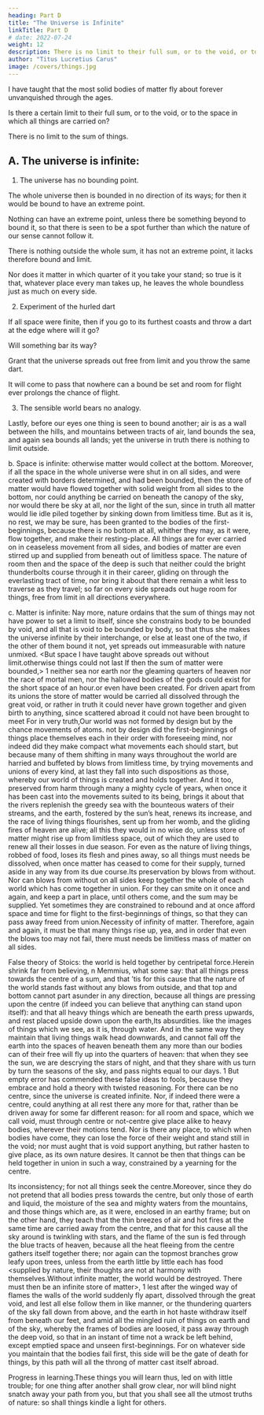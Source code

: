 ```yaml
---
heading: Part D
title: "The Universe is Infinite"
linkTitle: Part D
# date: 2022-07-24
weight: 12
description: There is no limit to their full sum, or to the void, or to the space in which all things are carried on
author: "Titus Lucretius Carus"
image: /covers/things.jpg
---
```


<!-- D. Lucrotius’s mission.  -->

<!-- Come now, learn what remains, and listen to clearer words. Nor do I fail to see in mind how dark are the ways; but a great hope has smitten my heart with the sharp spur of fame, and at once has struck into my breast the sweet love of the muses, whereby now inspired with strong mind I traverse the distant haunts of the Pierides, never trodden before by the foot of man. ’Tis my joy to approach those untasted springs and drink my fill, ’tis my joy to pluck new flowers and gather a glorious coronal for my head from sports whence before the muses have never wreathed the forehead of any man. First because I teach about great things, and hasten to free the mind from the close bondage of religion, then because on a dark theme I trace verses so full of light, touching all with the muses’ charm. For that too is seen to be not without good reason; but even as healers, when they essay to give loathsome wormwood to children, first touch the rim all round the cup with the sweet golden moisture of honey, so that the unwitting age of children may be beguiled as far as the lips, and meanwhile may drink the bitter draught of wormowood, and though charmed may not be harmed, but rather by such means may be restored and come to health; so now, since this philosophy full often seems too bitter to those who have not tasted it, and the multitude shrinks back away from it, I have desired to set forth to you my reasoning in the sweettongued song of the muses, and as though to touch it with the pleasant honey of poetry, if perchance I might avail by such means to keep your mind set upon my verses, while you come to see the whole nature of things, what is its shape and figure. -->


I have taught that the most solid bodies of matter fly about forever unvanquished through the ages.

Is there a certain limit to their full sum, or to the void, or to the space in which all things are carried on?

There is no limit to the sum of things.


## A. The universe is infinite: 

1. The universe has no bounding point. 

The whole universe then is bounded in no direction of its ways; for then it would be bound to have an extreme point.

Nothing can have an extreme point, unless there be something beyond to bound it, so that there is seen to be a spot further than which the nature of our sense cannot follow it.

There is nothing outside the whole sum, it has not an extreme point, it lacks therefore bound and limit. 

Nor does it matter in which quarter of it you take your stand; so true is it that, whatever place every man takes up, he leaves the whole boundless just as much on every side.

2. Experiment of the hurled dart

If all space were finite, then if you go to its furthest coasts and throw a dart at the edge where will it go? 

Will something bar its way? 

<!-- For one or the other you must needs admit and choose. Yet both shut off your escape and constrain you to  -->

Grant that the universe spreads out free from limit and you throw the same dart. 

<!-- For whether there is something to check it and bring it about that it arrives not whither it was sped, nor plants itself in the goal, or whether it fares forward, it set not forth from the end.

In this way I will press on, and wherever you shall set the furthest coasts, I shall ask what then becomes of the dart.  -->

It will come to pass that nowhere can a bound be set and room for flight ever prolongs the chance of flight.


3. The sensible world bears no analogy. 

Lastly, before our eyes one thing is seen to bound another; air is as a wall between the hills, and mountains between tracts of air, land bounds the sea, and again sea bounds all lands; yet the universe in truth there is nothing to limit outside.

b. Space is infinite: otherwise matter would collect at the bottom. Moreover, if all the space in the whole universe were shut in on all sides, and were created with borders determined, and had been bounded, then the store of matter would have flowed together with solid weight from all sides to the bottom, nor could anything be carried on beneath the canopy of the sky, nor would there be sky at all, nor the light of the sun, since in truth all matter would lie idle piled together by sinking down from limitless time. But as it is, no rest, we may be sure, has been granted to the bodies of the first-beginnings, because there is no bottom at all, whither they may, as it were, flow together, and make their resting-place. All things are for ever carried on in ceaseless movement from all sides, and bodies of matter are even stirred up and supplied from beneath out of limitless space. The nature of room then and the space of the deep is such that neither could the bright thunderbolts course through it in their career, gliding on through the everlasting tract of time, nor bring it about that there remain a whit less to traverse as they travel; so far on every side spreads out huge room for things, free from limit in all directions everywhere.

c. Matter is infinite: Nay more, nature ordains that the sum of things may not have power to set a limit to itself, since she constrains body to be bounded by void, and all that is void to be bounded by body, so that thus she makes the universe infinite by their interchange, or else at least one of the two, if the other of them bound it not, yet spreads out immeasurable with nature unmixed. <But space I have taught above spreads out without limit.otherwise things could not last If then the sum of matter were bounded,>
1
 neither sea nor earth nor the gleaming quarters of heaven nor the race of mortal men, nor the hallowed bodies of the gods could exist for the short space of an hour.or even have been created. For driven apart from its unions the store of matter would be carried all dissolved through the great void, or rather in truth it could never have grown together and given birth to anything, since scattered abroad it could not have been brought to meet For in very truth,Our world was not formed by design but by the chance movements of atoms. not by design did the first-beginnings of things place themselves each in their order with foreseeing mind, nor indeed did they make compact what movements each should start, but because many of them shifting in many ways throughout the world are harried and buffeted by blows from limitless time, by trying movements and unions of every kind, at last they fall into such dispositions as those, whereby our world of things is created and holds together. And it too, preserved from harm through many a mighty cycle of years, when once it has been cast into the movements suited to its being, brings it about that the rivers replenish the greedy sea with the bounteous waters of their streams, and the earth, fostered by the sun’s heat, renews its increase, and the race of living things flourishes, sent up from her womb, and the gliding fires of heaven are alive; all this they would in no wise do, unless store of matter might rise up from limitless space, out of which they are used to renew all their losses in due season. For even as the nature of living things, robbed of food, loses its flesh and pines away, so all things must needs be dissolved, when once matter has ceased to come for their supply, turned aside in any way from its due course.Its preservation by blows from without. Nor can blows from without on all sides keep together the whole of each world which has come together in union. For they can smite on it once and again, and keep a part in place, until others come, and the sum may be supplied. Yet sometimes they are constrained to rebound and at once afford space and time for flight to the first-beginnings of things, so that they can pass away freed from union.Necessity of infinity of matter. Therefore, again and again, it must be that many things rise up, yea, and in order that even the blows too may not fail, there must needs be limitless mass of matter on all sides.

False theory of Stoics: the world is held together by centripetal force.Herein shrink far from believing,
n
 Memmius, what some say: that all things press towards the centre of a sum, and that ’tis for this cause that the nature of the world stands fast without any blows from outside, and that top and bottom cannot part asunder in any direction, because all things are pressing upon the centre (if indeed you can believe that anything can stand upon itself): and that all heavy things which are beneath the earth press upwards, and rest placed upside down upon the earth,Its absurdities. like the images of things which we see, as it is, through water. And in the same way they maintain that living things walk head downwards, and cannot fall off the earth into the spaces of heaven beneath them any more than our bodies can of their free will fly up into the quarters of heaven: that when they see the sun, we are descrying the stars of night, and that they share with us turn by turn the seasons of the sky, and pass nights equal to our days.
1
 But empty error has commended these false ideas to fools, because they embrace and hold a theory with twisted reasoning. For there can be no centre, since the universe is created infinite. Nor, if indeed there were a centre, could anything at all rest there any more for that, rather than be driven away for some far different reason: for all room and space, which we call void, must through centre or not-centre give place alike to heavy bodies, wherever their motions tend. Nor is there any place, to which when bodies have come, they can lose the force of their weight and stand still in the void; nor must aught that is void support anything, but rather hasten to give place, as its own nature desires. It cannot be then that things can be held together in union in such a way, constrained by a yearning for the centre.

Its inconsistency; for not all things seek the centre.Moreover, since they do not pretend that all bodies press towards the centre, but only those of earth and liquid, the moisture of the sea and mighty waters from the mountains, and those things which are, as it were, enclosed in an earthy frame; but on the other hand, they teach that the thin breezes of air and hot fires at the same time are carried away from the centre, and that for this cause all the sky around is twinkling with stars, and the flame of the sun is fed through the blue tracts of heaven, because all the heat fleeing from the centre gathers itself together there; nor again can the topmost branches grow leafy upon trees, unless from the earth little by little each has food <supplied by nature, their thoughts are not at harmony with themselves.Without infinite matter, the world would be destroyed. There must then be an infinite store of matter>,
1
 lest after the winged way of flames the walls of the world suddenly fly apart, dissolved through the great void, and lest all else follow them in like manner, or the thundering quarters of the sky fall down from above, and the earth in hot haste withdraw itself from beneath our feet, and amid all the mingled ruin of things on earth and of the sky, whereby the frames of bodies are loosed, it pass away through the deep void, so that in an instant of time not a wrack be left behind, except emptied space and unseen first-beginnings. For on whatever side you maintain that the bodies fail first, this side will be the gate of death for things, by this path will all the throng of matter cast itself abroad.

Progress in learning.These things you will learn thus, led on with little trouble; for one thing after another shall grow clear, nor will blind night snatch away your path from you, but that you shall see all the utmost truths of nature: so shall things kindle a light for others.

